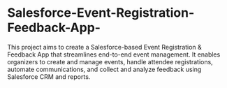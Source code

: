 # Salesforce-Event-Registration-Feedback-App-
This project aims to create a Salesforce-based Event Registration &amp; Feedback App that streamlines end-to-end event management. It enables organizers to create and manage events, handle attendee registrations, automate communications, and collect and analyze feedback using Salesforce CRM and reports.
